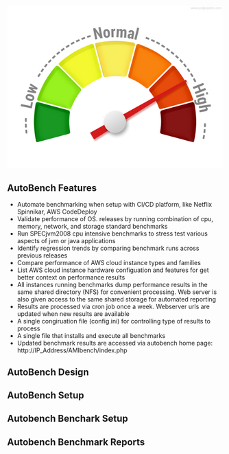 ![AutoBench](performance-meter.jpg)

## AutoBench Features

- Automate benchmarking when setup with CI/CD platform, like Netflix Spinnikar, AWS CodeDeploy
- Validate performance of OS. releases by running combination of cpu, memory, network, and storage standard benchmarks
- Run SPECjvm2008 cpu intensive benchmarks to stress test various aspects of jvm or java applications
- Identify regression trends by comparing benchmark runs across previous releases 
- Compare performance of AWS cloud instance types and families
- List AWS cloud instance hardware configuation and features for get better context on performance results
- All instances running benchmarks dump performance results in the same shared directory (NFS) for convenient processing. Web server is also given access to the same shared storage for automated reporting 
- Results are processed via cron job once a week. Webserver urls are updated when new results are available
- A single congiruation file (config.ini) for controlling type of results to process
- A single file that installs and execute all benchmarks
- Updated benchmark results are accessed via autobench home page: http://IP_Address/AMIbench/index.php

## AutoBench Design

## AutoBench Setup

## Autobench Benchark Setup

## Autobench Benchmark Reports

